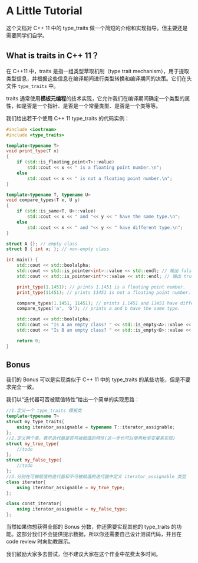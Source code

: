 # A Little Tutorial
这个文档对 C++ 11 中的 type_traits 做一个简短的介绍和实现指导。但主要还是需要同学们自学。
## What is traits in C++ 11？
在 C++11 中，traits 是指一组类型萃取机制（type trait mechanism），用于提取类型信息，并根据这些信息在编译期间进行类型转换和编译期间的决策。它们在头文件 `type_traits` 中。

traits 通常使用**模板元编程**的技术实现，它允许我们在编译期间确定一个类型的属性，如是否是一个指针、是否是一个常量类型、是否是一个类等等。

我们给出若干个使用 C++ 11 type_traits 的代码实例：
```C++
#include <iostream>
#include <type_traits>

template<typename T>
void print_type(T x)
{
    if (std::is_floating_point<T>::value)
        std::cout << x << " is a floating point number.\n";
    else
        std::cout << x << " is not a floating point number.\n";
}

template<typename T, typename U>
void compare_types(T x, U y)
{
    if (std::is_same<T, U>::value)
        std::cout << x << " and "<< y << " have the same type.\n";
    else
        std::cout << x << " and "<< y << " have different type.\n";
}

struct A {}; // empty class
struct B { int x; }; // non-empty class

int main() {
    std::cout << std::boolalpha;
    std::cout << std::is_pointer<int>::value << std::endl; // 输出 false
    std::cout << std::is_pointer<int*>::value << std::endl; // 输出 true

    print_type(1.1451); // prints 1.1451 is a floating point number.
    print_type(11451); // prints 11451 is not a floating point number.

    compare_types(1.1451, 11451); // prints 1.1451 and 11451 have different types.
    compare_types('a', 'b'); // prints a and b have the same type.

    std::cout << std::boolalpha;
    std::cout << "Is A an empty class? " << std::is_empty<A>::value << "\n"; // prints true
    std::cout << "Is B an empty class? " << std::is_empty<B>::value << "\n"; // prints false

    return 0;
}
```
## Bonus
我们的 Bonus 可以是实现类似于 C++ 11 中的 type_traits 的某些功能，但是不要求完全一致。

我们以“迭代器可否被赋值特性”给出一个简单的实现思路：
```C++
//1.定义一个 type_traits 模板类
template<typename T>
struct my_type_traits{
    using iterator_assignable = typename T::iterator_assignable;
};
//2.定义两个类，表示迭代器是否可被赋值的特性(这一步也可以使用枚举变量来实现)
struct my_true_type{
    //todo
};
struct my_false_type{
    //todo
};
//3.分别在可被赋值的迭代器和不可被赋值的迭代器中定义 iterator_assignable 类型
class iterator{
    using iterator_assignable = my_true_type;
};

class const_iterator{
    using iterator_assignable = my_false_type;
};
```
当然如果你想获得全部的 Bonus 分数，你还需要实现其他的 type_traits 的功能。这部分我们不会提供提示数据，所以你还需要自己设计测试代码，并且在 code review 时向助教展示。

我们鼓励大家多去尝试，但不建议大家在这个作业中花费太多时间。